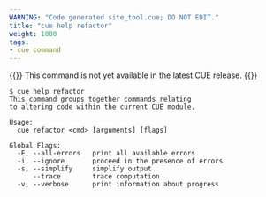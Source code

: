 ```yaml
---
WARNING: "Code generated site_tool.cue; DO NOT EDIT."
title: "cue help refactor"
weight: 1000
tags:
- cue command
---
```

{{<info>}}
This command is not yet available in the latest CUE release.
{{</info>}}
```text { title="TERMINAL" type="terminal" codeToCopy="Y3VlIGhlbHAgcmVmYWN0b3I=" }
$ cue help refactor
This command groups together commands relating
to altering code within the current CUE module.

Usage:
  cue refactor <cmd> [arguments] [flags]

Global Flags:
  -E, --all-errors   print all available errors
  -i, --ignore       proceed in the presence of errors
  -s, --simplify     simplify output
      --trace        trace computation
  -v, --verbose      print information about progress
```
